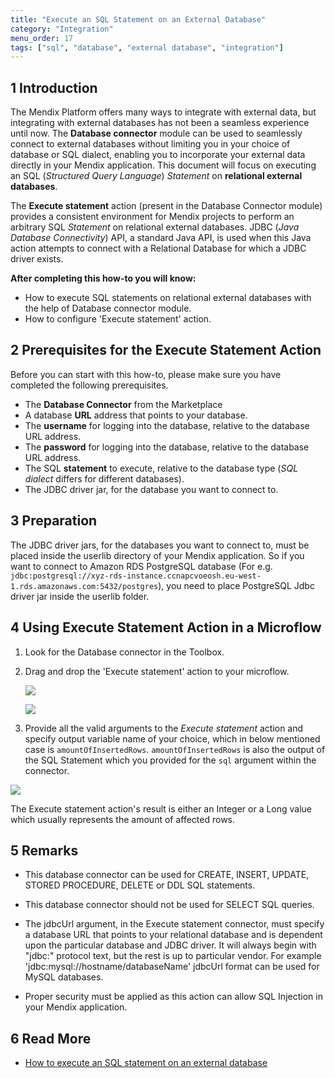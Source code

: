 ```yaml
---
title: "Execute an SQL Statement on an External Database"
category: "Integration"
menu_order: 17
tags: ["sql", "database", "external database", "integration"]
---
```


## 1 Introduction

The Mendix Platform offers many ways to integrate with external data, but integrating with external databases has not been a seamless experience until now. The **Database connector** module can be used to seamlessly connect to external databases without limiting you in your choice of database or SQL dialect, enabling you to incorporate your external data directly in your Mendix application.
This document will focus on executing an SQL (_Structured Query Language_) _Statement_ on **relational external databases**.

The **Execute statement** action (present in the Database Connector module) provides a consistent environment for Mendix projects to perform an arbitrary SQL _Statement_ on relational external databases.
JDBC (_Java Database Connectivity_) API, a standard Java API, is used when this Java action attempts to connect with a Relational Database for which a JDBC driver exists.

**After completing this how-to you will know:**

*   How to execute SQL statements on relational external databases with the help of Database connector module.
*   How to configure 'Execute statement' action.

## 2 Prerequisites for the Execute Statement Action

Before you can start with this how-to, please make sure you have completed the following prerequisites.

*   The **Database Connector** from the Marketplace
*   A database **URL** address that points to your database.
*   The **username** for logging into the database, relative to the database URL address.
*   The **password** for logging into the database, relative to the database URL address.
*   The SQL **statement** to execute, relative to the database type (_SQL dialect_ differs for different databases).
*   The JDBC driver jar, for the database you want to connect to.

## 3 Preparation

The JDBC driver jars, for the databases you want to connect to, must be placed inside the userlib directory of your Mendix application. So if you want to connect to Amazon RDS PostgreSQL database (For e.g. `jdbc:postgresql://xyz-rds-instance.ccnapcvoeosh.eu-west-1.rds.amazonaws.com:5432/postgres`), you need to place PostgreSQL Jdbc driver jar inside the userlib folder.

## 4 Using Execute Statement Action in a Microflow

1. Look for the Database connector in the Toolbox.
2. Drag and drop the 'Execute statement' action to your microflow.

    ![](attachments/19203493/19399122.png)

    ![](attachments/19203493/19399123.png)

3. Provide all the valid arguments to the _Execute statement_ action and specify output variable name of your choice, which in below mentioned case is `amountOfInsertedRows`.
    `amountOfInsertedRows` is also the output of the SQL Statement which you provided for the `sql` argument within the connector.

![](attachments/19203493/19399146.png)

The Execute statement action's result is either an Integer or a Long value which usually represents the amount of affected rows.

## 5 Remarks

*   This database connector can be used for CREATE, INSERT, UPDATE, STORED PROCEDURE, DELETE or DDL SQL statements.
*   This database connector should not be used for SELECT SQL queries.
*   The jdbcUrl argument, in the Execute statement connector, must specify a database URL that points to your relational database and is dependent upon the particular database and JDBC driver. It will always begin with "jdbc:" protocol text, but the rest is up to particular vendor.
    For example 'jdbc:<a rel="nofollow">mysql://hostname/databaseName'</a> jdbcUrl format can be used for MySQL databases.

*   Proper security must be applied as this action can allow SQL Injection in your Mendix application.

## 6 Read More

*   [How to execute an SQL statement on an external database](execute-an-sql-statement-on-an-external-database)

